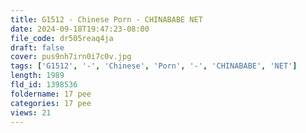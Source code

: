 ```yaml
---
title: G1512 - Chinese Porn - CHINABABE NET
date: 2024-09-18T19:47:23-08:00
file_code: dr505reaq4ja
draft: false
cover: pus9nh7irn0i7c0v.jpg
tags: ['G1512', '-', 'Chinese', 'Porn', '-', 'CHINABABE', 'NET']
length: 1989
fld_id: 1398536
foldername: 17 pee
categories: 17 pee
views: 21
---
```

